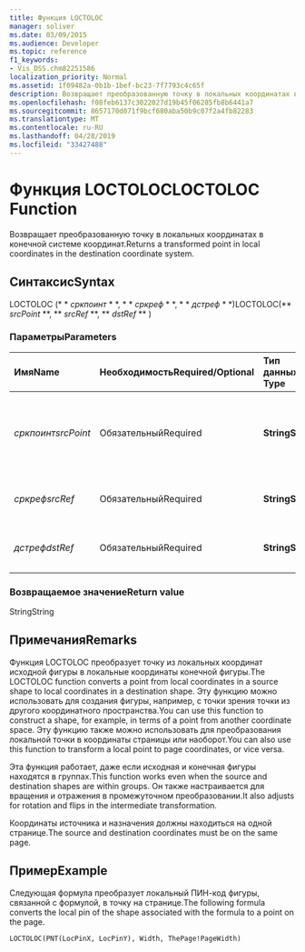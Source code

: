 ```yaml
---
title: Функция LOCTOLOC
manager: soliver
ms.date: 03/09/2015
ms.audience: Developer
ms.topic: reference
f1_keywords:
- Vis_DSS.chm82251586
localization_priority: Normal
ms.assetid: 1f09482a-0b1b-1bef-bc23-7f7793c4c65f
description: Возвращает преобразованную точку в локальных координатах в конечной системе координат.
ms.openlocfilehash: f08feb6137c3022027d19b45f06285fb8b6441a7
ms.sourcegitcommit: 8657170d071f9bcf680aba50b9c07f2a4fb82283
ms.translationtype: MT
ms.contentlocale: ru-RU
ms.lasthandoff: 04/28/2019
ms.locfileid: "33427488"
---
```

# <a name="loctoloc-function"></a><span data-ttu-id="99b2f-103">Функция LOCTOLOC</span><span class="sxs-lookup"><span data-stu-id="99b2f-103">LOCTOLOC Function</span></span>

<span data-ttu-id="99b2f-104">Возвращает преобразованную точку в локальных координатах в конечной системе координат.</span><span class="sxs-lookup"><span data-stu-id="99b2f-104">Returns a transformed point in local coordinates in the destination coordinate system.</span></span>
  
## <a name="syntax"></a><span data-ttu-id="99b2f-105">Синтаксис</span><span class="sxs-lookup"><span data-stu-id="99b2f-105">Syntax</span></span>

<span data-ttu-id="99b2f-106">LOCTOLOC (\* \* *сркпоинт* \* \*, \* \* *сркреф* \* \*, \* \* *дстреф* \* \*)</span><span class="sxs-lookup"><span data-stu-id="99b2f-106">LOCTOLOC(\*\* *srcPoint* \*\*, \*\* *srcRef* \*\*, \*\* *dstRef* \*\* )</span></span> 
  
### <a name="parameters"></a><span data-ttu-id="99b2f-107">Параметры</span><span class="sxs-lookup"><span data-stu-id="99b2f-107">Parameters</span></span>

|<span data-ttu-id="99b2f-108">**Имя**</span><span class="sxs-lookup"><span data-stu-id="99b2f-108">**Name**</span></span>|<span data-ttu-id="99b2f-109">**Необходимость**</span><span class="sxs-lookup"><span data-stu-id="99b2f-109">**Required/Optional**</span></span>|<span data-ttu-id="99b2f-110">**Тип данных**</span><span class="sxs-lookup"><span data-stu-id="99b2f-110">**Data Type**</span></span>|<span data-ttu-id="99b2f-111">**Описание**</span><span class="sxs-lookup"><span data-stu-id="99b2f-111">**Description**</span></span>|
|:-----|:-----|:-----|:-----|
| <span data-ttu-id="99b2f-112">_сркпоинт_</span><span class="sxs-lookup"><span data-stu-id="99b2f-112">_srcPoint_</span></span> <br/> |<span data-ttu-id="99b2f-113">Обязательный</span><span class="sxs-lookup"><span data-stu-id="99b2f-113">Required</span></span>  <br/> |<span data-ttu-id="99b2f-114">**String**</span><span class="sxs-lookup"><span data-stu-id="99b2f-114">**String**</span></span> <br/> | <span data-ttu-id="99b2f-115">Точка в локальных координатах в исходной системе координат.</span><span class="sxs-lookup"><span data-stu-id="99b2f-115">A point in local coordinates in the source coordinate system.</span></span>  <br/> |
| <span data-ttu-id="99b2f-116">_сркреф_</span><span class="sxs-lookup"><span data-stu-id="99b2f-116">_srcRef_</span></span> <br/> |<span data-ttu-id="99b2f-117">Обязательный</span><span class="sxs-lookup"><span data-stu-id="99b2f-117">Required</span></span>  <br/> |<span data-ttu-id="99b2f-118">**String**</span><span class="sxs-lookup"><span data-stu-id="99b2f-118">**String**</span></span> <br/> | <span data-ttu-id="99b2f-119">Ссылка на ячейку в исходном объекте.</span><span class="sxs-lookup"><span data-stu-id="99b2f-119">A reference to a cell in the source object.</span></span>  <br/> |
| <span data-ttu-id="99b2f-120">_дстреф_</span><span class="sxs-lookup"><span data-stu-id="99b2f-120">_dstRef_</span></span> <br/> |<span data-ttu-id="99b2f-121">Обязательный</span><span class="sxs-lookup"><span data-stu-id="99b2f-121">Required</span></span>  <br/> |<span data-ttu-id="99b2f-122">**String**</span><span class="sxs-lookup"><span data-stu-id="99b2f-122">**String**</span></span> <br/> | <span data-ttu-id="99b2f-123">Ссылка на ячейку в целевом объекте.</span><span class="sxs-lookup"><span data-stu-id="99b2f-123">A reference to a cell in the destination object.</span></span>  <br/> |
   
### <a name="return-value"></a><span data-ttu-id="99b2f-124">Возвращаемое значение</span><span class="sxs-lookup"><span data-stu-id="99b2f-124">Return value</span></span>

<span data-ttu-id="99b2f-125">String</span><span class="sxs-lookup"><span data-stu-id="99b2f-125">String</span></span>
  
## <a name="remarks"></a><span data-ttu-id="99b2f-126">Примечания</span><span class="sxs-lookup"><span data-stu-id="99b2f-126">Remarks</span></span>

<span data-ttu-id="99b2f-127">Функция LOCTOLOC преобразует точку из локальных координат исходной фигуры в локальные координаты конечной фигуры.</span><span class="sxs-lookup"><span data-stu-id="99b2f-127">The LOCTOLOC function converts a point from local coordinates in a source shape to local coordinates in a destination shape.</span></span> <span data-ttu-id="99b2f-128">Эту функцию можно использовать для создания фигуры, например, с точки зрения точки из другого координатного пространства.</span><span class="sxs-lookup"><span data-stu-id="99b2f-128">You can use this function to construct a shape, for example, in terms of a point from another coordinate space.</span></span> <span data-ttu-id="99b2f-129">Эту функцию также можно использовать для преобразования локальной точки в координаты страницы или наоборот.</span><span class="sxs-lookup"><span data-stu-id="99b2f-129">You can also use this function to transform a local point to page coordinates, or vice versa.</span></span>
  
<span data-ttu-id="99b2f-130">Эта функция работает, даже если исходная и конечная фигуры находятся в группах.</span><span class="sxs-lookup"><span data-stu-id="99b2f-130">This function works even when the source and destination shapes are within groups.</span></span> <span data-ttu-id="99b2f-131">Он также настраивается для вращения и отражения в промежуточном преобразовании.</span><span class="sxs-lookup"><span data-stu-id="99b2f-131">It also adjusts for rotation and flips in the intermediate transformation.</span></span>
  
<span data-ttu-id="99b2f-132">Координаты источника и назначения должны находиться на одной странице.</span><span class="sxs-lookup"><span data-stu-id="99b2f-132">The source and destination coordinates must be on the same page.</span></span>
  
## <a name="example"></a><span data-ttu-id="99b2f-133">Пример</span><span class="sxs-lookup"><span data-stu-id="99b2f-133">Example</span></span>

<span data-ttu-id="99b2f-134">Следующая формула преобразует локальный ПИН-код фигуры, связанной с формулой, в точку на странице.</span><span class="sxs-lookup"><span data-stu-id="99b2f-134">The following formula converts the local pin of the shape associated with the formula to a point on the page.</span></span>
  
```vb
LOCTOLOC(PNT(LocPinX, LocPinY), Width, ThePage!PageWidth)
```


